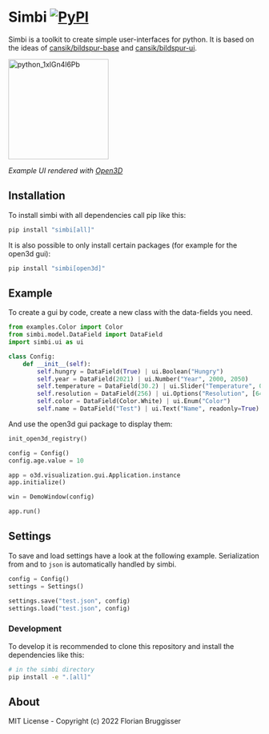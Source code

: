 # Simbi [![PyPI](https://img.shields.io/pypi/v/simbi)](https://pypi.org/project/simbi/)
Simbi is a toolkit to create simple user-interfaces for python.
It is based on the ideas of [cansik/bildspur-base](https://github.com/cansik/bildspur-base) and [cansik/bildspur-ui](https://github.com/cansik/bildspur-ui).

<img width="200" alt="python_1xlGn4l6Pb" src="https://user-images.githubusercontent.com/5220162/165138252-d7ac7542-974a-4573-ba88-35724e94b0d8.png">

*Example UI rendered with [Open3D](https://github.com/isl-org/Open3D)*

## Installation
To install simbi with all dependencies call pip like this:

```bash
pip install "simbi[all]"
```

It is also possible to only install certain packages (for example for the open3d gui):

```bash
pip install "simbi[open3d]"
```

## Example

To create a gui by code, create a new class with the data-fields you need.

```python
from examples.Color import Color
from simbi.model.DataField import DataField
import simbi.ui as ui

class Config:
    def __init__(self):
        self.hungry = DataField(True) | ui.Boolean("Hungry")
        self.year = DataField(2021) | ui.Number("Year", 2000, 2050)
        self.temperature = DataField(30.2) | ui.Slider("Temperature", 0, 40)
        self.resolution = DataField(256) | ui.Options("Resolution", [64, 128, 256, 512, 1024])
        self.color = DataField(Color.White) | ui.Enum("Color")
        self.name = DataField("Test") | ui.Text("Name", readonly=True)
```

And use the open3d gui package to display them:

```python
init_open3d_registry()

config = Config()
config.age.value = 10

app = o3d.visualization.gui.Application.instance
app.initialize()

win = DemoWindow(config)

app.run()
```

## Settings
To save and load settings have a look at the following example. Serialization from and to `json` is automatically handled by simbi.

```python
config = Config()
settings = Settings()

settings.save("test.json", config)
settings.load("test.json", config)
```

### Development

To develop it is recommended to clone this repository and install the dependencies like this:

```bash
# in the simbi directory
pip install -e ".[all]"
```

## About
MIT License - Copyright (c) 2022 Florian Bruggisser
